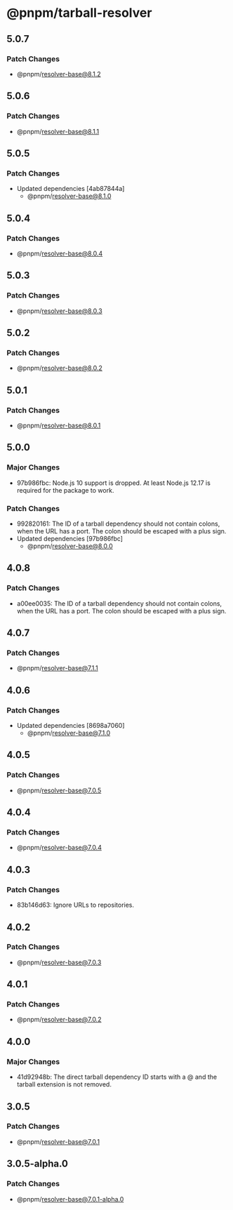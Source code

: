 # @pnpm/tarball-resolver

## 5.0.7

### Patch Changes

- @pnpm/resolver-base@8.1.2

## 5.0.6

### Patch Changes

- @pnpm/resolver-base@8.1.1

## 5.0.5

### Patch Changes

- Updated dependencies [4ab87844a]
  - @pnpm/resolver-base@8.1.0

## 5.0.4

### Patch Changes

- @pnpm/resolver-base@8.0.4

## 5.0.3

### Patch Changes

- @pnpm/resolver-base@8.0.3

## 5.0.2

### Patch Changes

- @pnpm/resolver-base@8.0.2

## 5.0.1

### Patch Changes

- @pnpm/resolver-base@8.0.1

## 5.0.0

### Major Changes

- 97b986fbc: Node.js 10 support is dropped. At least Node.js 12.17 is required for the package to work.

### Patch Changes

- 992820161: The ID of a tarball dependency should not contain colons, when the URL has a port. The colon should be escaped with a plus sign.
- Updated dependencies [97b986fbc]
  - @pnpm/resolver-base@8.0.0

## 4.0.8

### Patch Changes

- a00ee0035: The ID of a tarball dependency should not contain colons, when the URL has a port. The colon should be escaped with a plus sign.

## 4.0.7

### Patch Changes

- @pnpm/resolver-base@7.1.1

## 4.0.6

### Patch Changes

- Updated dependencies [8698a7060]
  - @pnpm/resolver-base@7.1.0

## 4.0.5

### Patch Changes

- @pnpm/resolver-base@7.0.5

## 4.0.4

### Patch Changes

- @pnpm/resolver-base@7.0.4

## 4.0.3

### Patch Changes

- 83b146d63: Ignore URLs to repositories.

## 4.0.2

### Patch Changes

- @pnpm/resolver-base@7.0.3

## 4.0.1

### Patch Changes

- @pnpm/resolver-base@7.0.2

## 4.0.0

### Major Changes

- 41d92948b: The direct tarball dependency ID starts with a @ and the tarball extension is not removed.

## 3.0.5

### Patch Changes

- @pnpm/resolver-base@7.0.1

## 3.0.5-alpha.0

### Patch Changes

- @pnpm/resolver-base@7.0.1-alpha.0

